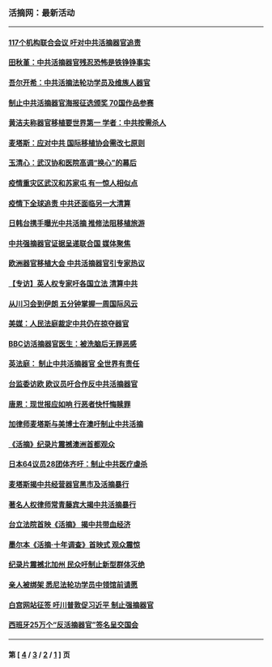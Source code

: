 ### 活摘网：最新活动
---
#### [117个机构联合会议 吁对中共活摘器官追责](../../pages/nf5883/n12775087.md?05180430) 
#### [田秋堇：中共活摘器官残忍恐怖是铁铮铮事实](../../pages/nf5883/n12702148.md?05180430) 
#### [吾尔开希：中共活摘法轮功学员及维族人器官](../../pages/nf5883/n12693197.md?05180430) 
#### [制止中共活摘器官海报征选颁奖 70国作品参赛](../../pages/nf5883/n12692050.md?05180430) 
#### [黄洁夫称器官移植要世界第一 学者：中共按需杀人](../../pages/nf5883/n12572329.md?05180430) 
#### [麦塔斯：应对中共 国际移植协会需改七原则](../../pages/nf5883/n12514711.md?05180430) 
#### [玉清心：武汉协和医院高调“换心”的幕后](../../pages/nf5883/n12298730.md?05180430) 
#### [疫情重灾区武汉和苏家屯 有一惊人相似点](../../pages/nf5883/n12150824.md?05180430) 
#### [疫情下全球追责 中共还面临另一大清算](../../pages/nf5883/n12070397.md?05180430) 
#### [日韩台携手曝光中共活摘 推修法阻移植旅游](../../pages/nf5883/n11712046.md?05180430) 
#### [中共强摘器官证据呈递联合国 媒体聚焦](../../pages/nf5883/n11546426.md?05180430) 
#### [欧洲器官移植大会 中共活摘器官引专家热议](../../pages/nf5883/n11539095.md?05180430) 
#### [【专访】英人权专家吁各国立法 清算中共](../../pages/nf5883/n11367315.md?05180430) 
#### [从川习会到伊朗 五分钟掌握一周国际风云](../../pages/nf5883/n11338520.md?05180430) 
#### [美媒：人民法庭裁定中共仍在掠夺器官](../../pages/nf5883/n11334897.md?05180430) 
#### [BBC访活摘器官医生：被洗脑后无罪恶感](../../pages/nf5883/n11335935.md?05180430) 
#### [英法庭： 制止中共活摘器官 全世界有责任](../../pages/nf5883/n11330691.md?05180430) 
#### [台监委访欧 欧议员吁合作反中共活摘器官](../../pages/nf5883/n11109190.md?05180430) 
#### [唐恩：现世报应如响 行恶者快忏悔赎罪](../../pages/nf5883/n11104016.md?05180430) 
#### [加律师麦塔斯与美博士在澳吁制止中共活摘](../../pages/nf5883/n10724764.md?05180430) 
#### [《活摘》纪录片震撼澳洲首都观众](../../pages/nf5883/n10722747.md?05180430) 
#### [日本64议员28团体齐吁：制止中共医疗虐杀](../../pages/nf5883/n10587757.md?05180430) 
#### [麦塔斯揭中共经营器官黑市及活摘暴行](../../pages/nf5883/n10442407.md?05180430) 
#### [著名人权律师常青藤宾大揭中共活摘暴行](../../pages/nf5883/n10318181.md?05180430) 
#### [台立法院首映《活摘》 揭中共带血经济](../../pages/nf5883/n9938847.md?05180430) 
#### [墨尔本《活摘·十年调查》首映式 观众震惊](../../pages/nf5883/n9522572.md?05180430) 
#### [纪录片震撼北加州 民众吁制止新型群体灭绝](../../pages/nf5883/n9188314.md?05180430) 
#### [亲人被绑架 悉尼法轮功学员中领馆前请愿](../../pages/nf5883/n9056753.md?05180430) 
#### [白宫网站征签 吁川普敦促习近平 制止强摘器官](../../pages/nf5883/n9009661.md?05180430) 
#### [西班牙25万个“反活摘器官”签名呈交国会](../../pages/nf5883/n8846163.md?05180430) 

---
#### 第 [ [4](./4.md?05180430) / [3](./3.md?05180430) / [2](./2.md?05180430) / [1](./1.md?05180430) ] 页
